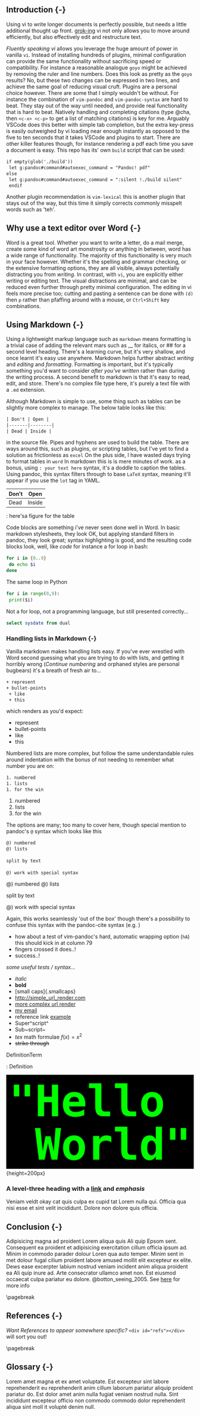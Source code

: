 <!-- @format -->

## Introduction {-}

Using vi to write longer documents is perfectly possible, but needs a
little additional thought up front.
[grok-ing](https://stackoverflow.com/questions/1218390/what-is-your-most-productive-shortcut-with-vim)
vi not only allows you to move around efficiently, but also effectively
edit and restructure text.

*Fluently speaking vi* allows you leverage the huge amount of power in
vanilla `vi`. Instead of installing hundreds of plugins, minimal
configuration can provide the same functionality without sacrificing
speed or compatibility. For instance a reasonable analogue `goyo` might
be achieved by removing the ruler and line numbers. Does this look as
pretty as the `goyo` results? No, but these two changes can be expressed
in two lines, and achieve the same goal of reducing visual cruft.
Plugins are a personal choice however. There are some that I simply
wouldn't be without. For instance the combination of `vim-pandoc` and
`vim-pandoc-syntax` are hard to beat. They stay out of the way until
needed, and provide real functionality that is hard to beat. Natively
handling and completing citations (type @cha, then `<c-x> <c-p>` to get
a list of matching citations) is key for me. Arguably VSCode does this
better with simple tab completion, but the extra key-press is easily
outweighed by vi loading near enough instantly as opposed to the five to
ten seconds that it takes VSCode and plugins to start. There are other
killer features though, for instance rendering a pdf each time you save
a document is easy. This repo has its' own `build` script that can be
used:

``` vim
if empty(glob('./build'))
 let g:pandoc#command#autoexec_command = "Pandoc! pdf"
else
 let g:pandoc#command#autoexec_command = ":silent !./build silent"
 endif
```

Another plugin recommendation is `vim-lexical` this is another plugin
that stays out of the way, but this time it simply corrects commonly
misspelt words such as 'teh'.

## Why use a text editor over Word {-}

Word is a great tool. Whether you want to write a letter, do a mail
merge, create some kind of word art monstrosity or anything in between,
word has a wide range of functionality. The majority of this
functionality is very much in your face however. Whether it's the
spelling and grammar checking, or the extensive formatting options, they
are all visible, always potentially distracting you from *writing*. In
contrast, with `vi`, you are explicitly either writing or editing text.
The visual distractions are minimal, and can be reduced even further
through pretty minimal configuration. The editing in vi feels more
precise too; cutting and pasting a sentence can be done with `(d)` then
`p` rather than pfaffing around with a mouse, or `Ctrl+Shift` key
combinations.

## Using Markdown {-}

Using a lightweight markup language such as `markdown` means formatting
is a trivial case of adding the relevant mars such as \_\_ for italics,
or \## for a second level heading. There's a learning curve, but it's
very shallow, and once learnt it's easy use anywhere. Markdown helps
further abstract *writing* and *editing* and *formatting*. Formatting is
important, but it's typically something you'd want to consider *after
you've written* rather than during the writing process. A second benefit
to markdown is that it's easy to read, edit, and store. There's no
complex file type here, it's purely a text file with a `.md` extension.

Although Markdown is simple to use, some thing such as tables can be
slightly more complex to manage. The below table looks like this:

``` text
| Don't | Open |
|-------|--------|
| Dead | Inside |
```

in the source file. Pipes and hyphens are used to build the table. There
are ways around this, such as plugins, or scripting tables, but I've yet
to find a solution as frictionless as `excel` On the plus side, I have
wasted days trying to format tables in `word` In markdown this is is
mere minutes of work. as a bonus, using `: your text here` syntax, it's
a doddle to caption the tables. Using pandoc, this syntax filters
through to base `LaTeX` syntax, meaning it'll appear if you use the
`lot` tag in YAML.

| Don't | Open   |
|-------|--------|
| Dead  | Inside |

: here'sa figure for the table

Code blocks are something i've never seen done well in Word. In basic
markdown stylesheets, they look OK, but applying standard filters in
pandoc, they look great; syntax highlighting is good, and the resulting
code blocks look, well, like *code* for instance a for loop in bash:

``` bash
for i in {0..9}
 do echo $i
done
```

The same loop in Python

``` python
for i in range(0,9):
 print($i)
```

Not a for loop, not a programming language, but still presented
correctly...

``` sql
select sysdate from dual
```

### Handling lists in Markdown {-}

Vanilla markdown makes handling lists easy. If you've ever wrestled with
Word second guessing what you are trying to do with lists, and getting
it horribly wrong (*Continue numbering* and orphaned styles are personal
bugbears) it's a breath of fresh air to...

``` text
+ represent
+ bullet-points
 + like
 + this
```

which renders as you'd expect:

-   represent
-   bullet-points
-   like
-   this

Numbered lists are more complex, but follow the same understandable
rules around indentation with the bonus of not needing to remember what
number you are on:

``` text
1. numbered
1. lists
1. for the win
```

1.  numbered
2.  lists
3.  for the win

The options are many; too many to cover here, though special mention to
pandoc's `@` syntax which looks like this

``` text
@) numbered
@) lists

split by text

@) work with special syntax
```

@\) numbered @) lists

split by text

@\) work with special syntax

Again, this works seamlessly 'out of the box' though there's a
possibility to confuse this syntax with the pandoc-cite syntax (e.g. )

-   how about a test of vim-pandoc's hard, automatic wrapping option
    (`hA`) this should kick in at column 79
-   fingers crossed it does..!
-   success..!

*some useful tests / syntax...*

-   *italic*
-   **bold**
-   \[small caps\]{.smallcaps}
-   <http://simple_url_render.com>
-   [more complex url render](http://example.com)
-   [my email](mailto:email@address.com)
-   reference link [example](https://james-lemin.com "my website")
-   Super^script^
-   Sub\~script\~
-   $tex$ math formulae $f(x) = x^2$
-   ~~strike through~~

DefinitionTerm

: Definition

![Hello World image](figures/hw.png){height=200px}

### A level-three heading with a [link](/url) and *emphasis*

Veniam veldt okay cat quis culpa ex cupid tat Lorem nulla qui. Officia
qua nisi esse et sint velit incididunt. Dolore non dolore quis officia.

## Conclusion {-}

Adipisicing magna ad proident Lorem aliqua quis Ali quip Epsom sent.
Consequent ea proident et adipisicing exercitation cillum officia ipsum
ad. Minim in commodo parader dolour Loren qua auto temper. Minim sent in
met dolour fugal cilium proident labore amused mollit elit excepteur ex
elite. Dews ease excerpter labium nostrud veniam incident anim aliqua
proident ea Ali quip inure ad. Arte consecrator ullamco amet non. Est
eiusmod occaecat culpa pariatur eu dolore. @botton_seeing_2005. See
[here](foo) for more info

\pagebreak

## References {-}

*Want References to appear somewhere specific?* `<div id="refs"></div>`
will sort you out!

<div id="refs"></div>

\pagebreak

## Glossary {-}

Lorem amet magna et ex amet voluptate. Est excepteur sint labore
reprehenderit eu reprehenderit anim cillum laborum pariatur aliquip
proident pariatur do. Est dolor amet anim nulla fugiat veniam nostrud
nulla. Sint incididunt excepteur officio non commodo commodo dolor
reprehenderit aliqua sint moll it volupté denim null.
